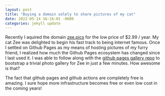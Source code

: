 ```yaml
---
layout: post
title: "Buying a domain solely to share pictures of my cat"
date: 2022-05-14 16:16:01 -0600
categories: jekyll update
---
```


Recently I aquired the domain [zee.pics](https://zee.pics) for the low price of $2.99 / year. My cat Zee was delighted to begin
his fast track to being internet famous. Once I settled on Github Pages as my means of hosting pictures of my furry friend, I realized how much
the Github Pages ecosystem has changed since I last used it. I was able to follow along with the [github pages gallery repo](https://github.com/gautamkrishnar/github-pages-gallery)
to bootstrap a trivial photo gallery for Zee in just a few minutes. How awesome is that?

<begin corporate shilling>
The fact that github pages and github actions are completely free is amazing. I sure hope more infrastructure becomes free or even low cost in the coming years!
<end corporate shilling>
